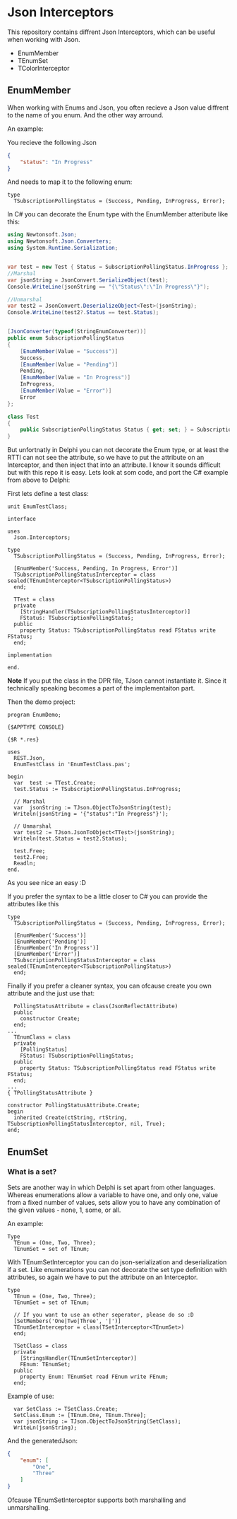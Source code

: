 # Json Interceptors

This repository contains diffrent Json Interceptors, which can be useful when working with Json. 

- EnumMember
- TEnumSet
- TColorInterceptor

## EnumMember

When working with Enums and Json, you often recieve a Json value diffrent to the name of you enum. And the other way arround. 

An example:

You recieve the following Json 
```JSON
{
	"status": "In Progress"
}
```
And needs to map it to the following enum: 

```delphi
type
  TSubscriptionPollingStatus = (Success, Pending, InProgress, Error);
```

In C# you can decorate the Enum type with the EnumMember atteribute like this: 

```c#
using Newtonsoft.Json;
using Newtonsoft.Json.Converters;
using System.Runtime.Serialization;


var test = new Test { Status = SubscriptionPollingStatus.InProgress };
//Marshal
var jsonString = JsonConvert.SerializeObject(test);
Console.WriteLine(jsonString == "{\"Status\":\"In Progress\"}");

//Unmarshal
var test2 = JsonConvert.DeserializeObject<Test>(jsonString);
Console.WriteLine(test2?.Status == test.Status);


[JsonConverter(typeof(StringEnumConverter))]
public enum SubscriptionPollingStatus
{
    [EnumMember(Value = "Success")]
    Success,
    [EnumMember(Value = "Pending")]
    Pending,
    [EnumMember(Value = "In Progress")]
    InProgress,
    [EnumMember(Value = "Error")]
    Error
};

class Test
{
    public SubscriptionPollingStatus Status { get; set; } = SubscriptionPollingStatus.Success;
}
```

But unfortnatly in Delphi you can not decorate the Enum type, or at least the RTTI can not see the attribute, so we have to put the attribute on an Interceptor, and then inject that into an attribute. I know it sounds difficult but with this repo it is easy. Lets look at som code, and port the C# example from above to Delphi:


First lets define a test class:

```Delphi
unit EnumTestClass;

interface

uses
  Json.Interceptors;

type
  TSubscriptionPollingStatus = (Success, Pending, InProgress, Error);

  [EnumMember('Success, Pending, In Progress, Error')]
  TSubscriptionPollingStatusInterceptor = class sealed(TEnumInterceptor<TSubscriptionPollingStatus>)
  end;

  TTest = class
  private
    [StringHandler(TSubscriptionPollingStatusInterceptor)]
    FStatus: TSubscriptionPollingStatus;
  public
    property Status: TSubscriptionPollingStatus read FStatus write FStatus;
  end;

implementation

end.
```
**Note** If you put the class in the DPR file, TJson cannot instantiate it. Since it technically speaking becomes a part of the implementaiton part. 

Then the demo project:

```delphi
program EnumDemo;

{$APPTYPE CONSOLE}

{$R *.res}

uses
  REST.Json,
  EnumTestClass in 'EnumTestClass.pas';

begin
  var  test := TTest.Create;
  test.Status := TSubscriptionPollingStatus.InProgress;

  // Marshal
  var  jsonString := TJson.ObjectToJsonString(test);
  Writeln(jsonString = '{"status":"In Progress"}');

  // Unmarshal
  var test2 := TJson.JsonToObject<TTest>(jsonString);
  Writeln(test.Status = test2.Status);

  test.Free;
  test2.Free;
  Readln;
end.
```
As you see nice an easy :D

If you prefer the syntax to be a little closer to C# you can  provide the attributes like this

```Delphi
type
  TSubscriptionPollingStatus = (Success, Pending, InProgress, Error);

  [EnumMember('Success')]
  [EnumMember('Pending')]
  [EnumMember('In Progress')]
  [EnumMember('Error')]
  TSubscriptionPollingStatusInterceptor = class sealed(TEnumInterceptor<TSubscriptionPollingStatus>)
  end;
```

Finally if you prefer a cleaner syntax, you can ofcause create you own attribute and the just use that:

```Delphi
  PollingStatusAttribute = class(JsonReflectAttribute)
  public
    constructor Create;
  end;
...  
  TEnumClass = class
  private
    [PollingStatus]
    FStatus: TSubscriptionPollingStatus;
  public
    property Status: TSubscriptionPollingStatus read FStatus write FStatus;
  end;
...
{ TPollingStatusAttribute }

constructor PollingStatusAttribute.Create;
begin
  inherited Create(ctString, rtString, TSubscriptionPollingStatusInterceptor, nil, True);
end;
```
## EnumSet

### What is a set?

Sets are another way in which Delphi is set apart from other languages. Whereas enumerations allow a variable to have one, and only one, value from a fixed number of values, sets allow you to have any combination of the given values - none, 1, some, or all.

An example: 
```delphi
Type
  TEnum = (One, Two, Three);
  TEnumSet = set of TEnum;
```

With TEnumSetInterceptor you can do json-serialization and deserialization if a set. Like enumerations you can not decorate the set type definition with attributes, so again we have to put the attribute on an Interceptor.

```Delphi
type
  TEnum = (One, Two, Three);
  TEnumSet = set of TEnum;

  // If you want to use an other seperator, please do so :D
  [SetMembers('One|Two|Three', '|')]
  TEnumSetInterceptor = class(TSetInterceptor<TEnumSet>)
  end;

  TSetClass = class
  private
    [StringsHandler(TEnumSetInterceptor)]
    FEnum: TEnumSet;
  public
    property Enum: TEnumSet read FEnum write FEnum;
  end;
```

Example of use: 

```delphi
  var SetClass := TSetClass.Create;
  SetClass.Enum := [TEnum.One, TEnum.Three];
  var jsonString := TJson.ObjectToJsonString(SetClass);
  WriteLn(jsonString);
```

And the generatedJson: 

```Json
{
	"enum": [
		"One",
		"Three"
	]
}
```

Ofcause TEnumSetInterceptor supports both marshalling and unmarshalling.
